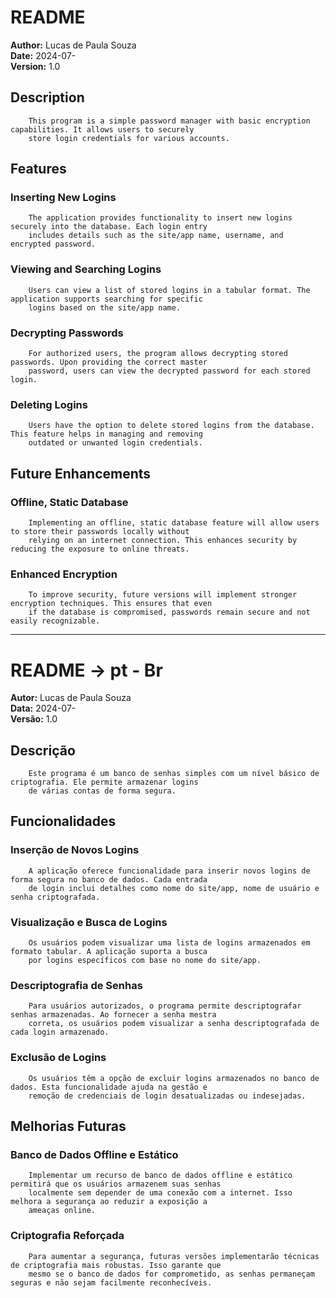 # README
**Author:** Lucas de Paula Souza  
**Date:** 2024-07-  
**Version:** 1.0

## Description 
        This program is a simple password manager with basic encryption capabilities. It allows users to securely 
        store login credentials for various accounts.

## Features

### Inserting New Logins
        The application provides functionality to insert new logins securely into the database. Each login entry 
        includes details such as the site/app name, username, and encrypted password.

### Viewing and Searching Logins
        Users can view a list of stored logins in a tabular format. The application supports searching for specific 
        logins based on the site/app name.

### Decrypting Passwords
        For authorized users, the program allows decrypting stored passwords. Upon providing the correct master 
        password, users can view the decrypted password for each stored login.

### Deleting Logins
        Users have the option to delete stored logins from the database. This feature helps in managing and removing 
        outdated or unwanted login credentials.

## Future Enhancements

### Offline, Static Database
        Implementing an offline, static database feature will allow users to store their passwords locally without 
        relying on an internet connection. This enhances security by reducing the exposure to online threats.

### Enhanced Encryption
        To improve security, future versions will implement stronger encryption techniques. This ensures that even 
        if the database is compromised, passwords remain secure and not easily recognizable.

---

# README -> pt - Br
**Autor:** Lucas de Paula Souza  
**Data:** 2024-07-  
**Versão:** 1.0

## Descrição 
        Este programa é um banco de senhas simples com um nível básico de criptografia. Ele permite armazenar logins 
        de várias contas de forma segura.

## Funcionalidades

### Inserção de Novos Logins
        A aplicação oferece funcionalidade para inserir novos logins de forma segura no banco de dados. Cada entrada 
        de login inclui detalhes como nome do site/app, nome de usuário e senha criptografada.

### Visualização e Busca de Logins
        Os usuários podem visualizar uma lista de logins armazenados em formato tabular. A aplicação suporta a busca 
        por logins específicos com base no nome do site/app.

### Descriptografia de Senhas
        Para usuários autorizados, o programa permite descriptografar senhas armazenadas. Ao fornecer a senha mestra 
        correta, os usuários podem visualizar a senha descriptografada de cada login armazenado.

### Exclusão de Logins
        Os usuários têm a opção de excluir logins armazenados no banco de dados. Esta funcionalidade ajuda na gestão e 
        remoção de credenciais de login desatualizadas ou indesejadas.

## Melhorias Futuras

### Banco de Dados Offline e Estático
        Implementar um recurso de banco de dados offline e estático permitirá que os usuários armazenem suas senhas 
        localmente sem depender de uma conexão com a internet. Isso melhora a segurança ao reduzir a exposição a 
        ameaças online.

### Criptografia Reforçada
        Para aumentar a segurança, futuras versões implementarão técnicas de criptografia mais robustas. Isso garante que 
        mesmo se o banco de dados for comprometido, as senhas permaneçam seguras e não sejam facilmente reconhecíveis.
